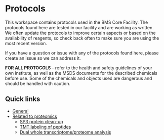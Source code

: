 # Protocols
This workspace contains protocols used in the BMS Core Facility. The protocols found here are tested in our facility and are working as written. We often update the protocols to improve certain aspects or based on the availability of reagents, so check back often to make sure you are using the most recent version.

If you have a question or issue with any of the protocols found here, please create an issue so we can address it.


**FOR ALL PROTOCOLS** - refer to the health and safety guidelines of your own institute, as well as the MSDS documents for the described chemicals before use. Some of the chemicals and objects used are dangerous and should be handled with caution.

## Quick links <!-- omit in toc -->

- [General](https://github.com/bmsCoreFacility/protocols/blob/main/general)
- [Related to proteomics](https://github.com/bmsCoreFacility/protocols/blob/main/proteomics)
    - [SP3 protein clean-up](https://github.com/bmsCoreFacility/protocols/blob/main/proteomics/sp3ProteinCleanup.md)
    - [TMT labeling of peptides](https://github.com/bmsCoreFacility/protocols/blob/main/proteomics/tmtLabelingOfPeptides.md)
    - [Dual whole transcriptome/proteome analysis](https://github.com/bmsCoreFacility/protocols/blob/main/proteomics/wholeTranscriptomeProteomeAnalysis.md)